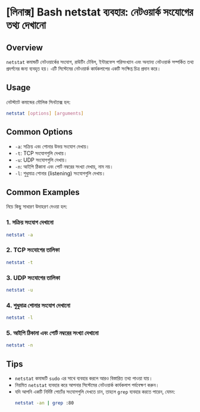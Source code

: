 # [লিনাক্স] Bash netstat ব্যবহার: নেটওয়ার্ক সংযোগের তথ্য দেখানো

## Overview
`netstat` কমান্ডটি নেটওয়ার্কের সংযোগ, রাউটিং টেবিল, ইন্টারফেস পরিসংখ্যান এবং অন্যান্য নেটওয়ার্ক সম্পর্কিত তথ্য প্রদর্শনের জন্য ব্যবহৃত হয়। এটি সিস্টেমের নেটওয়ার্ক কার্যকলাপের একটি সংক্ষিপ্ত চিত্র প্রদান করে।

## Usage
নেটস্ট্যাট কমান্ডের মৌলিক সিনট্যাক্স হল:

```bash
netstat [options] [arguments]
```

## Common Options
- `-a`: সক্রিয় এবং শোনার উভয় সংযোগ দেখায়।
- `-t`: TCP সংযোগগুলি দেখায়।
- `-u`: UDP সংযোগগুলি দেখায়।
- `-n`: আইপি ঠিকানা এবং পোর্ট নম্বরের সংখ্যা দেখায়, নাম নয়।
- `-l`: শুধুমাত্র শোনার (listening) সংযোগগুলি দেখায়।

## Common Examples
নিচে কিছু সাধারণ উদাহরণ দেওয়া হল:

### 1. সক্রিয় সংযোগ দেখানো
```bash
netstat -a
```

### 2. TCP সংযোগের তালিকা
```bash
netstat -t
```

### 3. UDP সংযোগের তালিকা
```bash
netstat -u
```

### 4. শুধুমাত্র শোনার সংযোগ দেখানো
```bash
netstat -l
```

### 5. আইপি ঠিকানা এবং পোর্ট নম্বরের সংখ্যা দেখানো
```bash
netstat -n
```

## Tips
- `netstat` কমান্ডটি `sudo` এর সাথে ব্যবহার করলে আরও বিস্তারিত তথ্য পাওয়া যায়।
- নিয়মিত `netstat` ব্যবহার করে আপনার সিস্টেমের নেটওয়ার্ক কার্যকলাপ পর্যবেক্ষণ করুন।
- যদি আপনি একটি নির্দিষ্ট পোর্টের সংযোগগুলি দেখতে চান, তাহলে `grep` ব্যবহার করতে পারেন, যেমন:
  ```bash
  netstat -an | grep :80
  ```